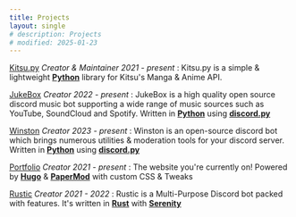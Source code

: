 ```yaml
--- 
title: Projects
layout: single
# description: Projects
# modified: 2025-01-23
---
```


[Kitsu.py](https://github.com/MrArkon/kitsu.py) *Creator & Maintainer* *2021 - present*
: Kitsu.py is a simple & lightweight [**Python**](https://python.org) library for Kitsu's Manga & Anime API.

[JukeBox](https://github.com/MrArkon/JukeBox) *Creator* *2022 - present*
: JukeBox is a high quality open source discord music bot supporting a wide range of music sources such as YouTube, SoundCloud and Spotify. Written in [**Python**](https://python.org) using [**discord.py**](https://github.com/Rapptz/discord.py)

[Winston](https://github.com/MrArkon/JukeBox) *Creator* *2023 - present*
: Winston is an open-source discord bot which brings numerous utilities & moderation tools for your discord server. Written in [**Python**](https://python.org) using [**discord.py**](https://github.com/Rapptz/discord.py)

[Portfolio](https://mrarkon.github.io) *Creator* *2021 - present*
: The website you're currently on! Powered by [**Hugo**](https://gohugo.io/) & [**PaperMod**](https://git.io/hugopapermod) with custom CSS & Tweaks

[Rustic](https://github.com/MrArkon/Rustic) *Creator* *2021 - 2022*
: Rustic is a Multi-Purpose Discord bot packed with features. It's written in [**Rust**](https://rust-lang.org) with [**Serenity**](http://github.com/serenity-rs/serenity)